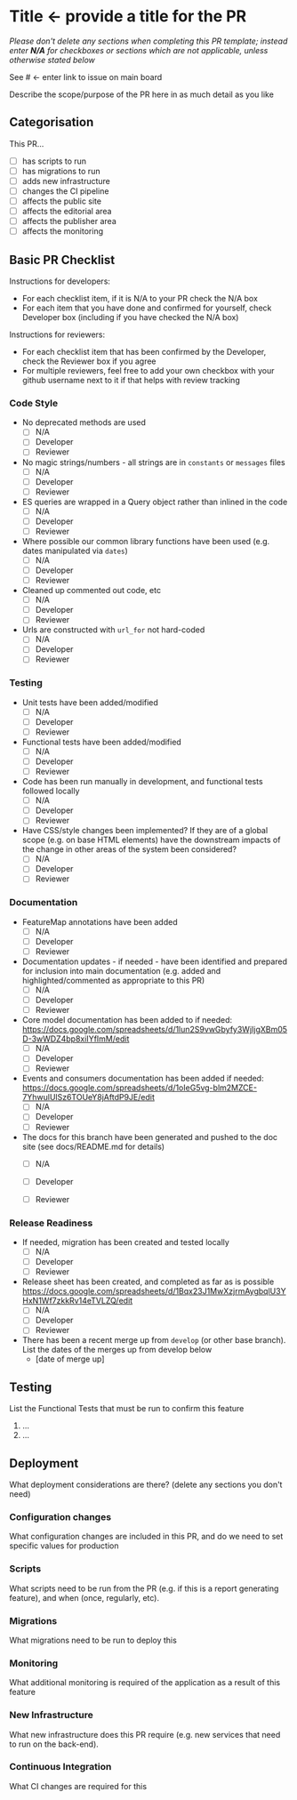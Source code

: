 # Title <- provide a title for the PR

*Please don't delete any sections when completing this PR template; instead enter **N/A** for checkboxes or sections which are not applicable, unless otherwise stated below*

See # <- enter link to issue on main board

Describe the scope/purpose of the PR here in as much detail as you like

## Categorisation

This PR...
- [ ] has scripts to run
- [ ] has migrations to run
- [ ] adds new infrastructure
- [ ] changes the CI pipeline
- [ ] affects the public site
- [ ] affects the editorial area
- [ ] affects the publisher area
- [ ] affects the monitoring

## Basic PR Checklist

Instructions for developers:
* For each checklist item, if it is N/A to your PR check the N/A box
* For each item that you have done and confirmed for yourself, check Developer box (including if you have checked the N/A box)

Instructions for reviewers:
* For each checklist item that has been confirmed by the Developer, check the Reviewer box if you agree
* For multiple reviewers, feel free to add your own checkbox with your github username next to it if that helps with review tracking

### Code Style

- No deprecated methods are used
  - [ ] N/A
  - [ ] Developer
  - [ ] Reviewer

- No magic strings/numbers - all strings are in `constants` or `messages` files
  - [ ] N/A
  - [ ] Developer
  - [ ] Reviewer
  
- ES queries are wrapped in a Query object rather than inlined in the code
  - [ ] N/A
  - [ ] Developer
  - [ ] Reviewer
  
- Where possible our common library functions have been used (e.g. dates manipulated via `dates`)
  - [ ] N/A
  - [ ] Developer
  - [ ] Reviewer
  
- Cleaned up commented out code, etc
  - [ ] N/A
  - [ ] Developer
  - [ ] Reviewer

- Urls are constructed with `url_for` not hard-coded
  - [ ] N/A
  - [ ] Developer
  - [ ] Reviewer
### Testing

- Unit tests have been added/modified
  - [ ] N/A
  - [ ] Developer
  - [ ] Reviewer
  
- Functional tests have been added/modified
  - [ ] N/A
  - [ ] Developer
  - [ ] Reviewer
  
- Code has been run manually in development, and functional tests followed locally
  - [ ] N/A
  - [ ] Developer
  - [ ] Reviewer

- Have CSS/style changes been implemented?  If they are of a global scope (e.g. on base HTML elements) have the downstream impacts of the change in other areas of the system been considered?
  - [ ] N/A
  - [ ] Developer
  - [ ] Reviewer

### Documentation

- FeatureMap annotations have been added
  - [ ] N/A
  - [ ] Developer
  - [ ] Reviewer
  
- Documentation updates - if needed - have been identified and prepared for inclusion into main documentation (e.g. added and highlighted/commented as appropriate to this PR)
  - [ ] N/A
  - [ ] Developer
  - [ ] Reviewer
  
- Core model documentation has been added to if needed: https://docs.google.com/spreadsheets/d/1lun2S9vwGbyfy3WjIjgXBm05D-3wWDZ4bp8xiIYfImM/edit
  - [ ] N/A
  - [ ] Developer
  - [ ] Reviewer

- Events and consumers documentation has been added if needed: https://docs.google.com/spreadsheets/d/1oIeG5vg-blm2MZCE-7YhwulUlSz6TOUeY8jAftdP9JE/edit
  - [ ] N/A
  - [ ] Developer
  - [ ] Reviewer
  
- The docs for this branch have been generated and pushed to the doc site (see docs/README.md for details)
  - [ ] N/A
  - [ ] Developer
  - [ ] Reviewer


### Release Readiness

- If needed, migration has been created and tested locally
  - [ ] N/A
  - [ ] Developer
  - [ ] Reviewer

- Release sheet has been created, and completed as far as is possible https://docs.google.com/spreadsheets/d/1Bqx23J1MwXzjrmAygbqlU3YHxN1Wf7zkkRv14eTVLZQ/edit
  - [ ] N/A
  - [ ] Developer
  - [ ] Reviewer

- There has been a recent merge up from `develop` (or other base branch).  List the dates of the merges up from develop below
  - [date of merge up]


## Testing

List the Functional Tests that must be run to confirm this feature

1. ...
2. ...



## Deployment

What deployment considerations are there? (delete any sections you don't need)

### Configuration changes

What configuration changes are included in this PR, and do we need to set specific values for production

### Scripts

What scripts need to be run from the PR (e.g. if this is a report generating feature), and when (once, regularly, etc).

### Migrations

What migrations need to be run to deploy this

### Monitoring

What additional monitoring is required of the application as a result of this feature

### New Infrastructure

What new infrastructure does this PR require (e.g. new services that need to run on the back-end).

### Continuous Integration

What CI changes are required for this


